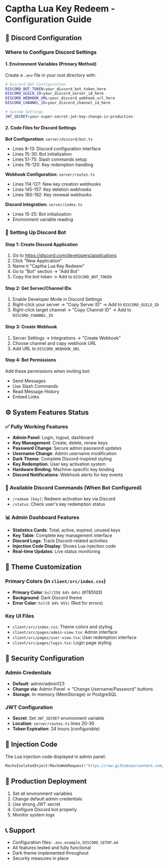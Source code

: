 # Captha Lua Key Redeem - Configuration Guide

## 🔧 Discord Configuration

### Where to Configure Discord Settings

#### 1. Environment Variables (Primary Method)
Create a `.env` file in your root directory with:

```bash
# Discord Bot Configuration
DISCORD_BOT_TOKEN=your_discord_bot_token_here
DISCORD_GUILD_ID=your_discord_server_id_here  
DISCORD_WEBHOOK_URL=your_discord_webhook_url_here
DISCORD_CHANNEL_ID=your_discord_channel_id_here

# System Settings
JWT_SECRET=your-super-secret-jwt-key-change-in-production
```

#### 2. Code Files for Discord Settings

**Bot Configuration:** `server/discord/bot.ts`
- Lines 8-13: Discord configuration interface
- Lines 15-30: Bot initialization
- Lines 51-75: Slash commands setup
- Lines 76-120: Key redemption handling

**Webhook Configuration:** `server/routes.ts`
- Lines 114-127: New key creation webhooks
- Lines 145-157: Key deletion webhooks
- Lines 180-192: Key renewal webhooks

**Discord Integration:** `server/index.ts`
- Lines 15-25: Bot initialization
- Environment variable reading

### 🤖 Setting Up Discord Bot

#### Step 1: Create Discord Application
1. Go to https://discord.com/developers/applications
2. Click "New Application" 
3. Name it "Captha Lua Key Redeem"
4. Go to "Bot" section → "Add Bot"
5. Copy the bot token → Add to `DISCORD_BOT_TOKEN`

#### Step 2: Get Server/Channel IDs
1. Enable Developer Mode in Discord Settings
2. Right-click your server → "Copy Server ID" → Add to `DISCORD_GUILD_ID`
3. Right-click target channel → "Copy Channel ID" → Add to `DISCORD_CHANNEL_ID`

#### Step 3: Create Webhook
1. Server Settings → Integrations → "Create Webhook"
2. Choose channel and copy webhook URL
3. Add URL to `DISCORD_WEBHOOK_URL`

#### Step 4: Bot Permissions
Add these permissions when inviting bot:
- Send Messages
- Use Slash Commands  
- Read Message History
- Embed Links

## ⚙️ System Features Status

### ✅ Fully Working Features
- **Admin Panel**: Login, logout, dashboard
- **Key Management**: Create, delete, renew keys
- **Password Change**: Secure admin password updates
- **Username Change**: Admin username modification  
- **Dark Theme**: Complete Discord-inspired styling
- **Key Redemption**: User key activation system
- **Hardware Binding**: Machine-specific key binding
- **Discord Notifications**: Webhook alerts for key events

### 🔧 Available Discord Commands (When Bot Configured)
- `/redeem [key]`: Redeem activation key via Discord
- `/status`: Check user's key redemption status

### 📊 Admin Dashboard Features
- **Statistics Cards**: Total, active, expired, unused keys
- **Key Table**: Complete key management interface  
- **Discord Logs**: Track Discord-related activities
- **Injection Code Display**: Shows Lua injection code
- **Real-time Updates**: Live status monitoring

## 🎨 Theme Customization

### Primary Colors (in `client/src/index.css`)
- **Primary Color**: `hsl(258 64% 64%)` (#785fd3)
- **Background**: Dark Discord theme
- **Error Color**: `hsl(0 84% 65%)` (Red for errors)

### Key UI Files
- `client/src/index.css`: Theme colors and styling
- `client/src/pages/admin-view.tsx`: Admin interface
- `client/src/pages/user-view.tsx`: User redemption interface  
- `client/src/pages/login.tsx`: Login page styling

## 🔐 Security Configuration

### Admin Credentials
- **Default**: admin/admin123
- **Change via**: Admin Panel → "Change Username/Password" buttons
- **Storage**: In-memory (MemStorage) or PostgreSQL

### JWT Configuration
- **Secret**: Set `JWT_SECRET` environment variable
- **Location**: `server/routes.ts` lines 20-30
- **Token Expiration**: 24 hours (configurable)

## 📝 Injection Code
The Lua injection code displayed in admin panel:
```lua
MachoIsolatedInject(MachoWebRequest("https://raw.githubusercontent.com/33qb643trgjiewog-903/532regdfs8923dfg/main/CapTha_protected.lua"))
```

## 🚀 Production Deployment
1. Set all environment variables
2. Change default admin credentials
3. Use strong JWT secret
4. Configure Discord bot properly
5. Monitor system logs

## 📞 Support
- Configuration files: `.env.example`, `DISCORD_SETUP.md`
- All features tested and fully functional
- Dark theme implemented throughout
- Security measures in place